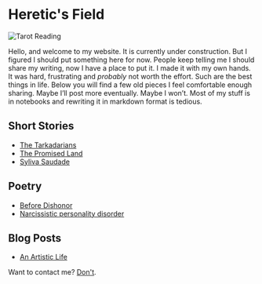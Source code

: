 # Heretic's Field

![Tarot Reading](/images/tarot.png)

Hello, and welcome to my website. It is currently under construction. But I figured I should put something here for now. People keep telling me I should share my writing, now I have a place to put it. I made it with my own hands. It was hard, frustrating and _probably_ not worth the effort. Such are the best things in life. Below you will find a few old pieces I feel comfortable enough sharing. Maybe I’ll post more eventually. Maybe I won’t. Most of my stuff is in notebooks and rewriting it in markdown format is tedious. 

## Short Stories

- [The Tarkadarians](/stories/tarkadarians)
- [The Promised Land](/stories/promisedland)
- [Syliva Saudade](/stories/syliva)

## Poetry

- [Before Dishonor](/poems/beforedishonor)
- [Narcissistic personality disorder](/poems/narcissism) 

## Blog Posts

- [An Artistic Life](/blog/art)

Want to contact me? [Don't](/contact).
